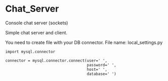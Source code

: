 # Chat_Server
Console chat server (sockets)

Simple chat server and client.


You need to create file with your DB connector. File name: local_settings.py
```
import mysql.connector

connector = mysql.connector.connect(user=' ',
                                    password=' ',
                                    host=' ',
                                    database=' ')
```
